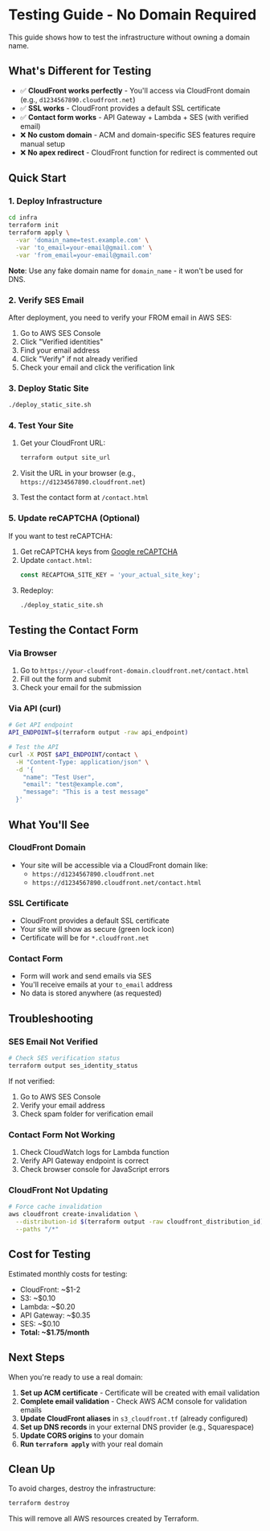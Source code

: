 # Testing Guide - No Domain Required

This guide shows how to test the infrastructure without owning a domain name.

## What's Different for Testing

- ✅ **CloudFront works perfectly** - You'll access via CloudFront domain (e.g., `d1234567890.cloudfront.net`)
- ✅ **SSL works** - CloudFront provides a default SSL certificate
- ✅ **Contact form works** - API Gateway + Lambda + SES (with verified email)
- ❌ **No custom domain** - ACM and domain-specific SES features require manual setup
- ❌ **No apex redirect** - CloudFront function for redirect is commented out

## Quick Start

### 1. Deploy Infrastructure

```bash
cd infra
terraform init
terraform apply \
  -var 'domain_name=test.example.com' \
  -var 'to_email=your-email@gmail.com' \
  -var 'from_email=your-email@gmail.com'
```

**Note**: Use any fake domain name for `domain_name` - it won't be used for DNS.

### 2. Verify SES Email

After deployment, you need to verify your FROM email in AWS SES:

1. Go to AWS SES Console
2. Click "Verified identities" 
3. Find your email address
4. Click "Verify" if not already verified
5. Check your email and click the verification link

### 3. Deploy Static Site

```bash
./deploy_static_site.sh
```

### 4. Test Your Site

1. Get your CloudFront URL:
   ```bash
   terraform output site_url
   ```

2. Visit the URL in your browser (e.g., `https://d1234567890.cloudfront.net`)

3. Test the contact form at `/contact.html`

### 5. Update reCAPTCHA (Optional)

If you want to test reCAPTCHA:

1. Get reCAPTCHA keys from [Google reCAPTCHA](https://www.google.com/recaptcha/)
2. Update `contact.html`:
   ```javascript
   const RECAPTCHA_SITE_KEY = 'your_actual_site_key';
   ```
3. Redeploy:
   ```bash
   ./deploy_static_site.sh
   ```

## Testing the Contact Form

### Via Browser
1. Go to `https://your-cloudfront-domain.cloudfront.net/contact.html`
2. Fill out the form and submit
3. Check your email for the submission

### Via API (curl)
```bash
# Get API endpoint
API_ENDPOINT=$(terraform output -raw api_endpoint)

# Test the API
curl -X POST $API_ENDPOINT/contact \
  -H "Content-Type: application/json" \
  -d '{
    "name": "Test User",
    "email": "test@example.com", 
    "message": "This is a test message"
  }'
```

## What You'll See

### CloudFront Domain
- Your site will be accessible via a CloudFront domain like:
  - `https://d1234567890.cloudfront.net`
  - `https://d1234567890.cloudfront.net/contact.html`

### SSL Certificate
- CloudFront provides a default SSL certificate
- Your site will show as secure (green lock icon)
- Certificate will be for `*.cloudfront.net`

### Contact Form
- Form will work and send emails via SES
- You'll receive emails at your `to_email` address
- No data is stored anywhere (as requested)

## Troubleshooting

### SES Email Not Verified
```bash
# Check SES verification status
terraform output ses_identity_status
```

If not verified:
1. Go to AWS SES Console
2. Verify your email address
3. Check spam folder for verification email

### Contact Form Not Working
1. Check CloudWatch logs for Lambda function
2. Verify API Gateway endpoint is correct
3. Check browser console for JavaScript errors

### CloudFront Not Updating
```bash
# Force cache invalidation
aws cloudfront create-invalidation \
  --distribution-id $(terraform output -raw cloudfront_distribution_id) \
  --paths "/*"
```

## Cost for Testing

Estimated monthly costs for testing:
- CloudFront: ~$1-2
- S3: ~$0.10
- Lambda: ~$0.20
- API Gateway: ~$0.35
- SES: ~$0.10
- **Total: ~$1.75/month**

## Next Steps

When you're ready to use a real domain:

1. **Set up ACM certificate** - Certificate will be created with email validation
2. **Complete email validation** - Check AWS ACM console for validation emails
3. **Update CloudFront aliases** in `s3_cloudfront.tf` (already configured)
4. **Set up DNS records** in your external DNS provider (e.g., Squarespace)
5. **Update CORS origins** to your domain
6. **Run `terraform apply`** with your real domain

## Clean Up

To avoid charges, destroy the infrastructure:

```bash
terraform destroy
```

This will remove all AWS resources created by Terraform.
